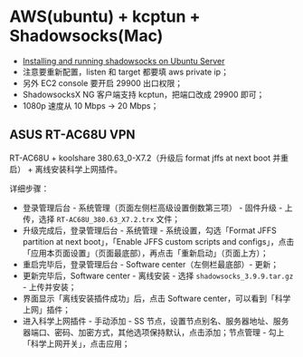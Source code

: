 # AWS(ubuntu) + kcptun + Shadowsocks(Mac)

+ [Installing and running shadowsocks on Ubuntu Server](https://gist.github.com/zhiguangwang/7018fbc0a38a5b663868)
+ 注意要重新配置，listen 和 target 都要填 aws private ip；
+ 另外 EC2 console 要开启 29900 出口权限；
+ ShadowsocksX NG 客户端支持 kcptun，把端口改成 29900 即可；
+ 1080p 速度从 10 Mbps -> 20 Mbps；

## ASUS RT-AC68U VPN

RT-AC68U + koolshare 380.63_0-X7.2（升级后 format jffs at next boot 并重启） + 离线安装科学上网插件。

详细步骤：

+ 登录管理后台 - 系统管理（页面左侧栏高级设置倒数第三项） - 固件升级 - 上传，选择 `RT-AC68U_380.63_X7.2.trx` 文件；
+ 升级完成后，登录管理后台 - 系统管理 - 系统设置，勾选「Format JFFS partition at next boot」，「Enable JFFS custom scripts and configs」，点击「应用本页面设置」（页面最底部），再点击「重新启动」（页面上方）；
+ 重启完毕后，登录管理后台 - Software center（左侧栏最底部）- 更新；
+ 更新完毕后，Software center - 离线安装 - 选择 `shadowsocks_3.9.9.tar.gz` - 上传并安装；
+ 界面显示「离线安装插件成功」后，点击 Software center，可以看到「科学上网」插件；
+ 进入科学上网插件 - 手动添加 - SS 节点，设置节点别名、服务器地址、服务器端口、密码、加密方式，其他选项保持默认，点击添加；节点管理 - 勾上「科学上网开关」，点击应用；
